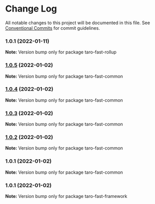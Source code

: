 # Change Log

All notable changes to this project will be documented in this file.
See [Conventional Commits](https://conventionalcommits.org) for commit guidelines.

### 1.0.1 (2022-01-11)

**Note:** Version bump only for package taro-fast-rollup





### [1.0.5](https://github.com/kityandhero/taro-fast-framework/compare/taro-fast-common@1.0.4...taro-fast-common@1.0.5) (2022-01-02)

**Note:** Version bump only for package taro-fast-common





### [1.0.4](https://github.com/kityandhero/taro-fast-framework/compare/taro-fast-common@1.0.3...taro-fast-common@1.0.4) (2022-01-02)

**Note:** Version bump only for package taro-fast-common





### [1.0.3](https://github.com/kityandhero/taro-fast-framework/compare/taro-fast-common@1.0.2...taro-fast-common@1.0.3) (2022-01-02)

**Note:** Version bump only for package taro-fast-common





### [1.0.2](https://github.com/kityandhero/taro-fast-framework/compare/taro-fast-common@1.0.1...taro-fast-common@1.0.2) (2022-01-02)

**Note:** Version bump only for package taro-fast-common





### 1.0.1 (2022-01-02)

**Note:** Version bump only for package taro-fast-common





### 1.0.1 (2022-01-02)

**Note:** Version bump only for package taro-fast-framework
